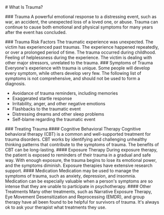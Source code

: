 # What Is Trauma?

### Trauma
A powerful emotional response to a distressing event, such as war, an accident, the unexpected loss of a loved one, or abuse. Trauma can continue to cause both emotional and physical symptoms for many years after the event has concluded.

### Trauma Risk Factors
The traumatic experience was unexpected.
The victim has experienced past traumas.
The experience happened repeatedly, or over a prolonged period of time.
The trauma occurred during childhood.
Feeling of helplessness during the experience.
The victim is dealing with other major stressors, unrelated to the trauma.
### Symptoms of Trauma
Everyone's experience with trauma is unique. Some people will develop every symptom, while others develop very few. The following list of symptoms is not comprehensive, and should not be used to form a diagnosis.

* Avoidance of trauma reminders, including memories
* Exaggerated startle response
* Irritability, anger, and other negative emotions
* Flashbacks to the traumatic event
* Distressing dreams and other sleep problems
* Self-blame regarding the traumatic event

### Treating Trauma
#### Cognitive Behavioral Therapy
Cognitive behavioral therapy (CBT) is a common and well-supported treatment for trauma disorders. CBT works by identifying and challenging unhealthy thinking patterns that contribute to the symptoms of trauma. The benefits of CBT can be long-lasting.
#### Exposure Therapy
During exposure therapy, the patient is exposed to reminders of their trauma in a gradual and safe way. With enough exposure, the trauma begins to lose its emotional power, and the symptoms diminish. Exposure therapies have extensive research support.
#### Medication
Medication may be used to manage the symptoms of trauma, such as anxiety, depression, and insomnia. Medication can be especially valuable when a person's symptoms are so intense that they are unable to participate in psychotherapy.
#### Other Treatments
Many other treatments, such as Narrative Exposure Therapy, Eye Movement Desensitization and Reprocessing (EMDR), and group therapy have all been found to be helpful for survivors of trauma. It's always ok to ask your therapist what treatments they use.
